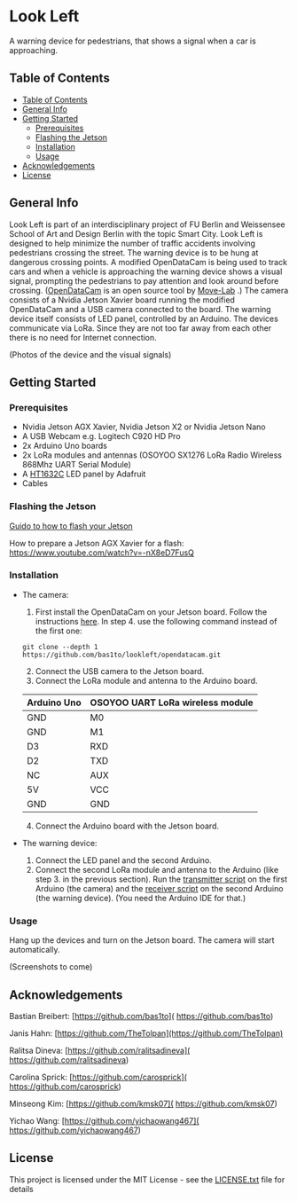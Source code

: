# Look Left

A warning device for pedestrians, that shows a signal when a car is approaching.

## Table of Contents

* [Table of Contents](#table-of-contents)
* [General Info](#general-info)
* [Getting Started](#getting-started)
    * [Prerequisites](#prerequisites)
    * [Flashing the Jetson](#flashing-the-jetson)
    * [Installation](#installation)
    * [Usage](#usage)
* [Acknowledgements](#acknowledgements)
* [License](#license)

## General Info

Look Left is part of an interdisciplinary project of FU Berlin and Weissensee School of Art and Design Berlin with the topic Smart City. Look Left is designed to help minimize the number of traffic accidents involving pedestrians crossing the street. The warning device is to be hung at dangerous crossing points. A modified OpenDataCam is being used to track cars and when a vehicle is approaching the warning device shows a visual signal, prompting the pedestrians to pay attention and look around before crossing. ([OpenDataCam]( https://github.com/opendatacam/opendatacam) is an open source tool by [Move-Lab](https://www.move-lab.com/) .)
The camera consists of a Nvidia Jetson Xavier board running the modified OpenDataCam and a USB camera connected to the board.
The warning device itself consists of LED panel, controlled by an Arduino.
The devices communicate via LoRa. Since they are not too far away from each other there is no need for Internet connection.

(Photos of the device and the visual signals)

## Getting Started

### Prerequisites
+ Nvidia Jetson AGX Xavier, Nvidia Jetson X2 or Nvidia Jetson Nano
+ A USB Webcam e.g. Logitech C920 HD Pro
+ 2x Arduino Uno boards
+ 2x LoRa modules and antennas (OSOYOO SX1276 LoRa Radio Wireless 868Mhz UART Serial Module)
+ A [HT1632C](https://learn.adafruit.com/16x24-led-matrix/introduction) LED panel by Adafruit
+ Cables

### Flashing the Jetson
[Guido to how to flash your Jetson](https://github.com/opendatacam/opendatacam/blob/master/documentation/jetson/FLASH_JETSON.md) 

How to prepare a Jetson AGX Xavier for a flash: https://www.youtube.com/watch?v=-nX8eD7FusQ

### Installation
- The camera:
  1. First install the OpenDataCam on your Jetson board. Follow the instructions [here](https://github.com/bas1to/lookleft/blob/master/opendatacam/documentation/USE_WITHOUT_DOCKER.md). In step 4. use the following command instead of the first one:
  
  ```
  git clone --depth 1 https://github.com/bas1to/lookleft/opendatacam.git
  ```

  2. Connect the USB camera to the Jetson board.
  3. Connect the LoRa module and antenna to the Arduino board.

  | Arduino Uno | OSOYOO UART LoRa wireless module |
  | ----------- | -------------------------------- |
  | GND | M0 |
  | GND | M1 |
  | D3 | RXD |
  | D2 | TXD |
  | NC | AUX |
  | 5V | VCC |
  | GND | GND |

  4. Connect the Arduino board with the Jetson board.
- The warning device:
  1. Connect the LED panel and the second Arduino.
  2. Connect the second LoRa module and antenna to the Arduino (like step 3. in the previous section).  Run the [transmitter script](https://github.com/bas1to/lookleft/blob/master/transmitter.ino) on the first Arduino (the camera) and the [receiver script]( https://github.com/bas1to/lookleft/blob/master/receiver_panel.ino) on the second Arduino (the warning device). (You need the Arduino IDE for that.)


### Usage
Hang up the devices and turn on the Jetson board. The camera will start automatically. 

(Screenshots to come)

## Acknowledgements
Bastian Breibert: [https://github.com/bas1to]( https://github.com/bas1to)

Janis Hahn: [https://github.com/TheTolpan](https://github.com/TheTolpan)

Ralitsa Dineva: [https://github.com/ralitsadineva]( https://github.com/ralitsadineva)

Carolina Sprick: [https://github.com/carosprick]( https://github.com/carosprick)

Minseong Kim: [https://github.com/kmsk07]( https://github.com/kmsk07)

Yichao Wang: [https://github.com/yichaowang467]( https://github.com/yichaowang467)

## License
This project is licensed under the MIT License - see the [LICENSE.txt]( https://github.com/bas1to/lookleft/blob/master/LICENSE.txt) file for details
